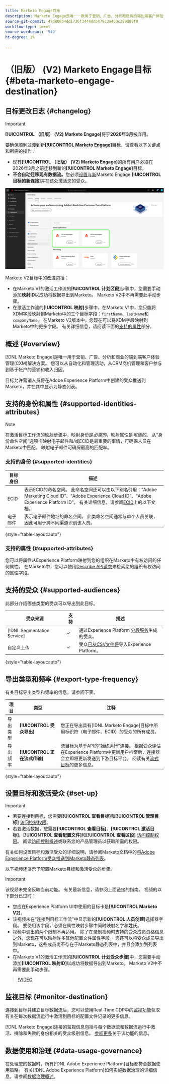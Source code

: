 ```yaml
---
title: Marketo Engage目标
description: Marketo Engage是唯一一款用于营销、广告、分析和商务的端到端客户体验管理(CXM)解决方案。 您可以从自动化和管理活动，从CRM商机管理和客户参与到基于帐户的营销和收入归因。
source-git-commit: 47d808b4dd1736f3444ddb479c3a460c289d09f8
workflow-type: tm+mt
source-wordcount: '949'
ht-degree: 1%

---
```


# （旧版） (V2) Marketo Engage目标 {#beta-marketo-engage-destination}

## 目标更改日志 {#changelog}

>[!IMPORTANT]
>
>**[!UICONTROL （旧版） (V2) Marketo Engage]**&#x200B;将于&#x200B;**2026年3月**&#x200B;被弃用。
>
>要确保顺利过渡到新&#x200B;**[[!UICONTROL Marketo Engage]](marketo-engage-connection.md)**&#x200B;目标，请查看以下关键点和所需的操作：
>
>* 现有&#x200B;**[!UICONTROL （旧版） (V2) Marketo Engage]**&#x200B;的所有用户必须在2026年3月之前迁移到新的&#x200B;**[!UICONTROL Marketo Engage]**&#x200B;目标。
>* **不会自动迁移现有数据流。**&#x200B;您必须[设置与新](../../ui/connect-destination.md)Marketo Engage **[!UICONTROL 目标的新连接]**&#x200B;并在该处激活您的受众。

![并排视图中两个Marketo目标卡的图像。](../..//assets/catalog/adobe/marketo-side-by-side-view.png)

Marketo V2目标中的改进包括：

* 在Marketo V1的激活工作流的&#x200B;**[!UICONTROL 计划区段]**&#x200B;步骤中，您需要手动添加&#x200B;**映射ID**&#x200B;以成功将数据导出到Marketo。 Marketo V2中不再需要此手动步骤。
* 在激活工作流的&#x200B;**[!UICONTROL 映射]**&#x200B;步骤中，在Marketo V1中，您只能将XDM字段映射到Marketo中的三个目标字段：`firstName`、`lastName`和`companyName`。 在Marketo V2版本中，您现在可以将XDM字段映射到Marketo中的更多字段。 有关详细信息，请阅读下面的[支持的属性](#supported-attributes)部分。

## 概述 {#overview}

[!DNL Marketo Engage]是唯一用于营销、广告、分析和商业的端到端客户体验管理(CXM)解决方案。 您可以从自动化和管理活动，从CRM商机管理和客户参与到基于帐户的营销和收入归因。

目标允许营销人员将在Adobe Experience Platform中创建的受众推送到Marketo，并在其中显示为静态列表。

## 支持的身份和属性 {#supported-identities-attributes}

>[!NOTE]
>
>在激活目标工作流的[映射步骤](/help/destinations/ui/activate-segment-streaming-destinations.md#mapping)中，映射身份是&#x200B;*必需的*，映射属性是&#x200B;*可选的*。 从“身份命名空间”选项卡映射电子邮件和/或ECID是最重要的事情，可确保人员在Marketo中匹配。 映射电子邮件可确保最高的匹配率。

### 支持的身份 {#supported-identities}

| 目标身份 | 描述 |
|---|---|
| ECID | 表示ECID的命名空间。 此命名空间还可以由以下别名引用：“Adobe Marketing Cloud ID”、“Adobe Experience Cloud ID”、“Adobe Experience Platform ID”。 有关详细信息，请参阅[ECID](/help/identity-service/features/ecid.md)上的以下文档。 |
| 电子邮件 | 表示电子邮件地址的命名空间。 此类命名空间通常与单个人员关联，因此可用于跨不同渠道识别该人员。 |

{style="table-layout:auto"}

### 支持的属性 {#supported-attributes}

您可以将属性从Experience Platform映射到您的组织在Marketo中有权访问的任何属性。 在Marketo中，您可以使用[Describe API请求](https://developers.marketo.com/rest-api/lead-database/leads/#describe)来检索您的组织有权访问的属性字段。

## 支持的受众 {#supported-audiences}

此部分介绍哪些类型的受众可以导出到此目标。

| 受众来源 | 支持 | 描述 |
|---------|----------|----------|
| [!DNL Segmentation Service] | ✓ | 通过Experience Platform [分段服务](../../../segmentation/home.md)生成的受众。 |
| 自定义上传 | ✓ | 受众[已从CSV文件将](../../../segmentation/ui/audience-portal.md#import-audience)导入Experience Platform。 |

{style="table-layout:auto"}

## 导出类型和频率 {#export-type-frequency}

有关目标导出类型和频率的信息，请参阅下表。

| 项目 | 类型 | 注释 |
---------|----------|---------|
| 导出类型 | **[!UICONTROL 受众导出]** | 您正在导出具有[!DNL Marketo Engage]目标中所用标识符（电子邮件、ECID）的受众的所有成员。 |
| 导出频率 | **[!UICONTROL 正在流式传输]** | 流目标为基于API的“始终运行”连接。 根据受众评估在Experience Platform中更新用户档案后，连接器会立即将更新发送到下游目标平台。 阅读有关[流式目标](/help/destinations/destination-types.md#streaming-destinations)的更多信息。 |

{style="table-layout:auto"}

## 设置目标和激活受众 {#set-up}

>[!IMPORTANT]
> 
>* 若要连接到目标，您需要&#x200B;**[!UICONTROL 查看目标]**&#x200B;和&#x200B;**[!UICONTROL 管理目标]** [访问控制权限](/help/access-control/home.md#permissions)。
>* 若要激活数据，您需要&#x200B;**[!UICONTROL 查看目标]**、**[!UICONTROL 激活目标]**、**[!UICONTROL 查看配置文件]**&#x200B;和&#x200B;**[!UICONTROL 查看区段]** [访问控制权限](/help/access-control/home.md#permissions)。 阅读[访问控制概述](/help/access-control/ui/overview.md)或联系您的产品管理员以获取所需的权限。

有关如何设置目标和激活受众的详细说明，请参阅Marketo文档中的[将Adobe Experience Platform受众推送到Marketo静态列表](https://experienceleague.adobe.com/docs/marketo/using/product-docs/core-marketo-concepts/smart-lists-and-static-lists/static-lists/push-an-adobe-experience-cloud-segment-to-a-marketo-static-list.html?lang=zh-Hans)。

以下视频还演示了配置Marketo目标和激活受众的步骤。

>[!IMPORTANT]
>
>该视频未完全反映当前功能。 有关最新信息，请参阅上面链接的指南。 视频的以下部分已过时：
> 
>* 您应在Experience Platform UI中使用的目标卡是&#x200B;**[!UICONTROL Marketo V2]**。
>* 该视频未在“连接到目标工作流”中显示新的&#x200B;**[!UICONTROL 人员创建]**&#x200B;选择器字段。 要使用该字段，必须在属性映射步骤中同时映射名字和姓氏。
>* 视频中调出的两个限制不再适用。 除了在录制视频时支持的受众成员资格信息之外，您现在可以映射许多其他配置文件属性字段。 您还可以将受众成员导出到Marketo，这些成员尚不存在于Marketo静态列表中，并且会添加到列表中。
>* 在Marketo V1的激活工作流的&#x200B;**[!UICONTROL 计划受众步骤]**&#x200B;中，您需要手动添加&#x200B;**[!UICONTROL 映射ID]**&#x200B;以成功将数据导出到Marketo。 Marketo V2中不再需要此手动步骤。

>[!VIDEO](https://video.tv.adobe.com/v/3440168?quality=12&captions=chi_hans)

## 监视目标 {#monitor-destination}

连接到目标并建立目标数据流后，您可以使用Real-Time CDP中的[监视功能](/help/dataflows/ui/monitor-destinations.md)获取有关在每次数据流运行中激活到目标的配置文件记录的更多信息。

[!DNL Marketo Engage]连接的监视信息包括与每个数据流和数据流运行中激活、排除和失败的身份相关的受众级别信息。 [参阅更多](/help/dataflows/ui/monitor-destinations.md#segment-level-view)关于该功能的信息。

## 数据使用和治理 {#data-usage-governance}

在处理您的数据时，所有[!DNL Adobe Experience Platform]目标都符合数据使用策略。 有关[!DNL Adobe Experience Platform]如何实施数据治理的详细信息，请参阅[数据治理概述](https://experienceleague.adobe.com/docs/experience-platform/data-governance/home.html?lang=zh-Hans)。
